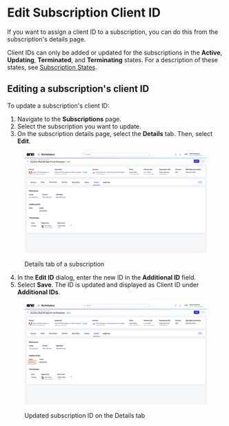# Edit Subscription Client ID

If you want to assign a client ID to a subscription, you can do this from the subscription's details page.&#x20;

Client IDs can only be added or updated for the subscriptions in the **Active**, **Updating**, **Terminated**, and **Terminating** states. For a description of these states, see [Subscription States](subscription-states.md).

## Editing a subscription's client ID

To update a subscription's client ID:

1. Navigate to the **Subscriptions** page.
2. Select the subscription you want to update.
3. On the subscription details page, select the **Details** tab. Then, select **Edit**.&#x20;

<div data-with-frame="true"><figure><img src="../../../.gitbook/assets/subscription_details_tab.png" alt=""><figcaption><p>Details tab of a subscription</p></figcaption></figure></div>

4. In the **Edit ID** dialog, enter the new ID in the **Additional ID** field.&#x20;
5. Select **Save**. The ID is updated and displayed as Client ID under **Additional IDs**.&#x20;

<div data-with-frame="true"><figure><img src="../../../.gitbook/assets/subscription_additional_ID.png" alt=""><figcaption><p>Updated subscription ID on the Details tab</p></figcaption></figure></div>
